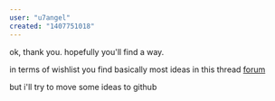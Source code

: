 ```yaml
---
user: "u7angel"
created: "1407751018"
---
```


ok, thank you. hopefully you'll find a way.

in terms of wishlist you find basically most ideas in this thread
[forum](forum)

but i'll try to move some ideas to github


